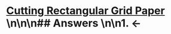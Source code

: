 # [Cutting Rectangular Grid Paper](https://projecteuler.net/problem=338) \n\n\n## Answers \n\n1. &larr;
